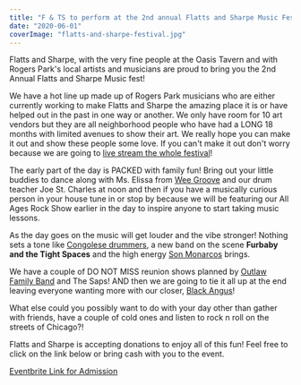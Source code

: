 ```yaml
---
title: "F & TS to perform at the 2nd annual Flatts and Sharpe Music Festival in Chicago"
date: "2020-06-01"
coverImage: "flatts-and-sharpe-festival.jpg"
---
```


Flatts and Sharpe, with the very fine people at the Oasis Tavern and with Rogers Park's local artists and musicians are proud to bring you the 2nd Annual Flatts and Sharpe Music fest!

We have a hot line up made up of Rogers Park musicians who are either currently working to make Flatts and Sharpe the amazing place it is or have helped out in the past in one way or another. We only have room for 10 art vendors but they are all neighborhood people who have had a LONG 18 months with limited avenues to show their art. We really hope you can make it out and show these people some love. If you can't make it out don't worry because we are going to [live stream the whole festival](https://youtu.be/Tpl9QO9i6Go)!

The early part of the day is PACKED with family fun! Bring out your little buddies to dance along with Ms. Elissa from [Wee Groove](http://weegroove.com/) and our drum teacher Joe St. Charles at noon and then if you have a musically curious person in your house tune in or stop by because we will be featuring our All Ages Rock Show earlier in the day to inspire anyone to start taking music lessons.

As the day goes on the music will get louder and the vibe stronger! Nothing sets a tone like [Congolese drummers](https://www.facebook.com/Beto-Bantu-1036473076408921), a new band on the scene **Furbaby and the Tight Spaces** and the high energy [Son Monarcos](https://soundcloud.com/son-monarcas) brings.

We have a couple of DO NOT MISS reunion shows planned by [Outlaw Family Band](https://www.allmusic.com/album/outlaw-family-band-mw0000344623) and The Saps! AND then we are going to tie it all up at the end leaving everyone wanting more with our closer, [Black Angus](https://youtu.be/4QE83wGgHDQ)!

What else could you possibly want to do with your day other than gather with friends, have a couple of cold ones and listen to rock n roll on the streets of Chicago?!

Flatts and Sharpe is accepting donations to enjoy all of this fun! Feel free to click on the link below or bring cash with you to the event.

[Eventbrite Link for Admission](https://www.eventbrite.com/e/flatts-and-sharpe-2nd-annual-music-festival-tickets-156771045417)
